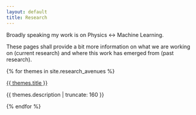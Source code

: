```yaml
---
layout: default
title: Research
---
```


Broadly speaking my work is on Physics <-> Machine Learning.

These pages shall provide a bit more information on what we are working on (current research) and where this work has emerged from (past research).

{% for themes in site.research_avenues %}

<a href="{{ themes.url | prepend: site.baseurl }}">
    {{ themes.title }}
</a>

<p class="post-excerpt">{{ themes.description | truncate: 160 }}</p>

{% endfor %}  

